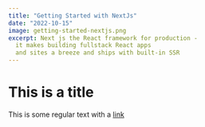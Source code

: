 ```yaml
---
title: "Getting Started with NextJs"
date: "2022-10-15"
image: getting-started-nextjs.png
excerpt: Next js the React framework for production -
  it makes building fullstack React apps
  and sites a breeze and ships with built-in SSR
---
```


# This is a title

This is some regular text with a [link](http://google.com)
